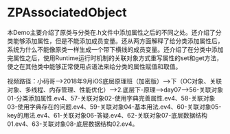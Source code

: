# ZPAssociatedObject
本Demo主要介绍了原类与分类在.h文件中添加属性之后的不同之处。还介绍了分类能够添加属性，但是不能添加成员变量。还从两方面解释了给分类添加属性后，系统为什么不能像原类一样生成一个带下横线的成员变量。还介绍了在分类中添加完属性之后，使用Runtime运行时机制的关联对象方式重写属性的set和get方法，使之在其他类中能够正常使用点语法来给分类的属性赋值和取值。

视频路径：小码哥——>2018年9月iOS底层原理班（加密版）——>下（OC对象、关联对象、多线程、内存管理、性能优化）——>2.底层下-原理——>day07——>56-关联对象01-分类添加属性.ev4、57-关联对象02-使用字典完善属性.ev4、58-关联对象03-使用字典存在的问题.ev4、59-关联对象04-基本用法.ev4、60-关联对象05-key的用法.ev4、61-关联对象06-答疑.ev4、62-关联对象07-底层数据结构01.ev4、63-关联对象08-底层数据结构02.ev4。
